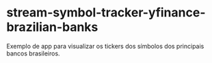 # stream-symbol-tracker-yfinance-brazilian-banks
Exemplo de app para visualizar os tickers dos símbolos dos principais bancos brasileiros.
